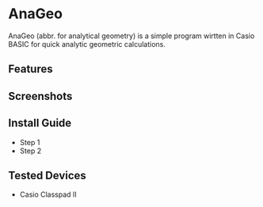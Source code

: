 AnaGeo
======
AnaGeo (abbr. for analytical geometry) is a simple program wirtten in Casio BASIC for quick analytic geometric calculations.
## Features ##
## Screenshots ##

## Install Guide ##
* Step 1
* Step 2
## Tested Devices ##
* Casio Classpad II
